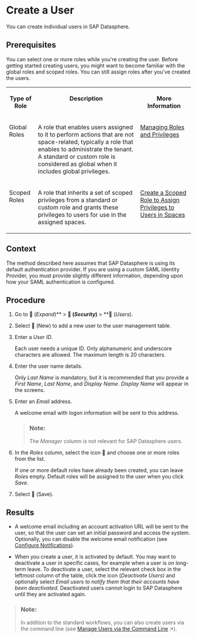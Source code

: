 <!-- loio58d4b24f766c4879b71c33f8e8dd5da8 -->

<link rel="stylesheet" type="text/css" href="../css/sap-icons.css"/>

# Create a User

You can create individual users in SAP Datasphere.



<a name="loio58d4b24f766c4879b71c33f8e8dd5da8__prereq_lkd_3n1_jhb"/>

## Prerequisites

You can select one or more roles while you're creating the user. Before getting started creating users, you might want to become familiar with the global roles and scoped roles. You can still assign roles after you've created the users.


<table>
<tr>
<th valign="top">

Type of Role

</th>
<th valign="top">

Description

</th>
<th valign="top">

More Information

</th>
</tr>
<tr>
<td valign="top">

Global Roles

</td>
<td valign="top">

A role that enables users assigned to it to perform actions that are not space-related, typically a role that enables to administrate the tenant. A standard or custom role is considered as global when it includes global privileges.

</td>
<td valign="top">

[Managing Roles and Privileges](managing-roles-and-privileges-3740dac.md) 

</td>
</tr>
<tr>
<td valign="top">

Scoped Roles

</td>
<td valign="top">

A role that inherits a set of scoped privileges from a standard or custom role and grants these privileges to users for use in the assigned spaces.

</td>
<td valign="top">

[Create a Scoped Role to Assign Privileges to Users in Spaces](create-a-scoped-role-to-assign-privileges-to-users-in-spaces-b5c4e0b.md)

</td>
</tr>
</table>



<a name="loio58d4b24f766c4879b71c33f8e8dd5da8__context_mgz_hjz_1fb"/>

## Context

The method described here assumes that SAP Datasphere is using its default authentication provider. If you are using a custom SAML Identity Provider, you must provide slightly different information, depending upon how your SAML authentication is configured.



## Procedure

1.  Go to <span class="FPA-icons-V3"></span> \(*Expand*\)** \> **<span class="FPA-icons-V3"></span> \(*Security*\)** \> **<span class="FPA-icons-V3"></span> \(*Users*\).

2.  Select <span class="FPA-icons-V3"></span> \(New\) to add a new user to the user management table.

3.  Enter a *User ID*.

    Each user needs a unique ID. Only alphanumeric and underscore characters are allowed. The maximum length is 20 characters.

4.  Enter the user name details.

    Only *Last Name* is mandatory, but it is recommended that you provide a *First Name*, *Last Name*, and *Display Name*. *Display Name* will appear in the screens.

5.  Enter an *Email* address.

    A welcome email with logon information will be sent to this address.

    > ### Note:  
    > The *Manager* column is not relevant for SAP Datasphere users.

6.  In the *Roles* column, select the icon <span class="FPA-icons-V3"></span> and choose one or more roles from the list.

    If one or more default roles have already been created, you can leave *Roles* empty. Default roles will be assigned to the user when you click *Save*.

7.  Select <span class="FPA-icons-V3"></span> \(Save\).




## Results

-   A welcome email including an account activation URL will be sent to the user, so that the user can set an initial password and access the system. Optionally, you can disable the welcome email notification \(see [Configure Notifications](../Monitoring-SAP-Datasphere/configure-notifications-4388411.md)\).

-   When you create a user, it is activated by default. You may want to deactivate a user in specific cases, for example when a user is on long-term leave. To deactivate a user, select the relevant check box in the leftmost column of the table, click the icon \(*Deactivate Users*\) and optionally select *Email users to notify them that their accounts have been deactivated*. Deactivated users cannot login to SAP Datasphere until they are activated again.


> ### Note:  
> In addition to the standard workflows, you can also create users via the command line \(see [Manage Users via the Command Line](https://help.sap.com/viewer/9b8363ae47c347de9a027c0e5567a37a/DEV_CURRENT/en-US/72dc33a8f41944f78318138bc1a57307.html "Users with a DW Administrator role (or with equivalent privileges) can list, create, update, and delete users via the command line.") :arrow_upper_right:\).

